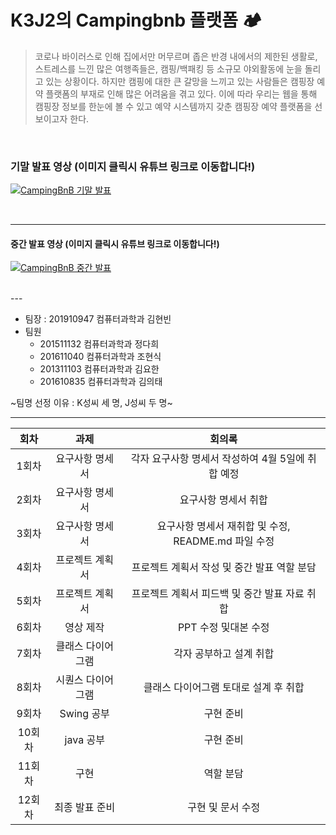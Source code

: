 # K3J2의 Campingbnb 플랫폼 🏕

> 코로나 바이러스로 인해 집에서만 머무르며 좁은 반경 내에서의 제한된 생활로, 스트레스를 느낀 많은 여행족들은, 캠핑/백패킹 등 소규모 야외활동에 눈을 돌리고 있는 상황이다.
하지만 캠핑에 대한 큰 갈망을 느끼고 있는 사람들은 캠핑장 예약 플랫폼의 부재로 인해 많은 어려움을 겪고 있다.
이에 따라 우리는 웹을 통해 캠핑장 정보를 한눈에 볼 수 있고 예약 시스템까지 갖춘 캠핑장 예약 플랫폼을 선보이고자 한다.

<br>

### 기말 발표 영상 (이미지 클릭시 유튜브 링크로 이동합니다!)
[![CampingBnB 기말 발표](http://img.youtube.com/vi/OqeeAOdj1M8/1.jpg)](https://youtu.be/watch?v=OqeeAOdj1M8) 

<br>

--- 
#### 중간 발표 영상 (이미지 클릭시 유튜브 링크로 이동합니다!)
[![CampingBnB 중간 발표](http://img.youtube.com/vi/aOSV0rZBuEw/0.jpg)](https://youtu.be/watch?v=aOSV0rZBuEw) 

<br>
---

- 팀장 : 201910947 컴퓨터과학과 김현빈
- 팀원
    - 201511132 컴퓨터과학과 정다희
    - 201611040 컴퓨터과학과 조현식
    - 201311103 컴퓨터과학과 김요한
    - 201610835 컴퓨터과학과 김의태

~팀명 선정 이유 : K성씨 세 명, J성씨 두 명~

---

|회차|과제|회의록|
|:---:|:---:|:---:|
|1회차|요구사항 명세서|각자 요구사항 명세서 작성하여 4월 5일에 취합 예정|
|2회차|요구사항 명세서|요구사항 명세서 취합|
|3회차|요구사항 명세서|요구사항 명세서 재취합 및 수정, README.md 파일 수정|
|4회차|프로젝트 계획서|프로젝트 계획서 작성 및 중간 발표 역할 분담|
|5회차|프로젝트 계획서|프로젝트 계획서 피드백 및 중간 발표 자료 취합| 
|6회차|영상 제작|PPT 수정 및대본 수정|
|7회차|클래스 다이어그램|각자 공부하고 설계 취합|
|8회차|시퀀스 다이어그램|클래스 다이어그램 토대로 설계 후 취합|
|9회차|Swing 공부|구현 준비|
|10회차|java 공부|구현 준비|
|11회차|구현|역할 분담|
|12회차|최종 발표 준비|구현 및 문서 수정| 
